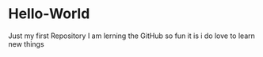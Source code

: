 # Hello-World
Just my first Repository 
I am lerning the GitHub so fun it is i do love to learn new things 
